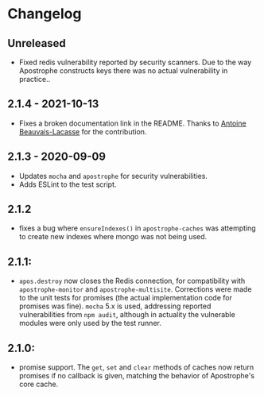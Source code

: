 # Changelog

## Unreleased

- Fixed redis vulnerability reported by security scanners. Due to the way Apostrophe constructs keys there was no actual vulnerability in practice..

## 2.1.4 - 2021-10-13

- Fixes a broken documentation link in the README. Thanks to [Antoine Beauvais-Lacasse](https://github.com/beaulac) for the contribution.

## 2.1.3 - 2020-09-09
- Updates `mocha` and `apostrophe` for security vulnerabilities.
- Adds ESLint to the test script.

## 2.1.2
- fixes a bug where `ensureIndexes()` in `apostrophe-caches` was attempting to create new indexes where mongo was not being used.

## 2.1.1:
- `apos.destroy` now closes the Redis connection, for compatibility with
`apostrophe-monitor` and `apostrophe-multisite`. Corrections were made to the
unit tests for promises (the actual implementation code for promises was fine).
`mocha` 5.x is used, addressing reported vulnerabilities from `npm audit`,
although in actuality the vulnerable modules were only used by the test runner.

## 2.1.0:
- promise support. The `get`, `set` and `clear` methods of caches now return promises if no callback is given, matching the behavior of Apostrophe's core cache.
